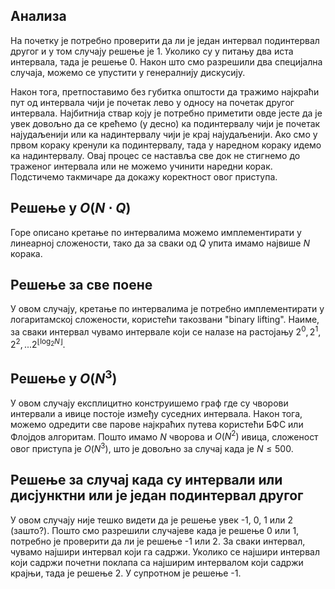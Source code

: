 ﻿
## Анализа
На почетку је потребно проверити да ли је један интервал подинтервал другог и у том случају решење је 1. Уколико су у питању два иста интервала, тада је решење 0. Након што смо разрешили два специјална случаја, можемо се упустити у генералнију дискусију.

Након тога, претпоставимо без губитка општости да тражимо најкраћи пут од интервала чији је почетак лево у односу на почетак другог интервала. Најбитнија ствар коју је потребно приметити овде јесте да је увек довољно да се крећемо (у десно) ка подинтервалу чији је почетак најудаљенији или ка надинтервалу чији је крај најудаљенији. Ако смо у првом кораку кренули ка подинтервалу, тада у наредном кораку идемо ка надинтервалу. Овај процес се наставља све док не стигнемо до траженог интервала или не можемо учинити наредни корак. Подстичемо такмичаре да докажу коректност овог приступа.

## Решење у $O(N \cdot Q)$
Горе описано кретање по интервалима можемо имплементирати у линеарној сложености, тако да за сваки од $Q$ упита имамо највише $N$ корака.

## Решење за све поене
У овом случају, кретање по интервалима је потребно имплементирати у логаритамској сложености, користећи такозвани "binary lifting". Наиме, за сваки интервал чувамо интервале који се налазе на растојању $2^0, 2^1, 2^2,... 2^{\lfloor \log_2 N \rfloor}$.

## Решење у $O(N^3)$
У овом случају експлицитно конструишемо граф где су чворови интервали а ивице постоје између суседних интервала. Након тога, можемо одредити све парове најкраћих путева користећи БФС или Флојдов алгоритам. Пошто имамо $N$ чворова и $O(N^2)$ ивица, сложеност овог приступа је $O(N^3)$, што је довољно за случај када је $N \leq 500$.

## Решење за случај када су интервали или дисјунктни или је један подинтервал другог
У овом случају није тешко видети да је решење увек -1, 0, 1 или 2 (зашто?). Пошто смо разрешили случајеве када је решење 0 или 1, потребно је проверити да ли је решење -1 или 2. За сваки интервал, чувамо најшири интервал који га садржи. Уколико се најшири интервал који садржи почетни поклапа са најширим интервалом који садржи крајњи, тада је решење 2. У супротном је решење -1.
